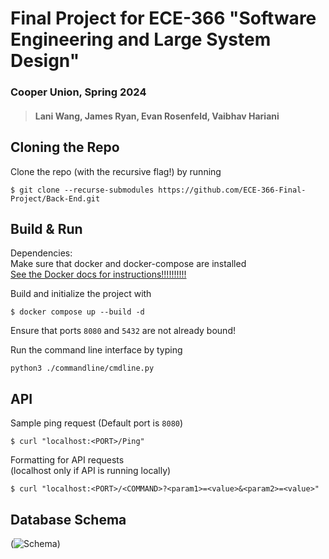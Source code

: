 # Final Project for ECE-366 "Software Engineering and Large System Design"
### Cooper Union, Spring 2024
> #### Lani Wang, James Ryan, Evan Rosenfeld, Vaibhav Hariani

## Cloning the Repo
Clone the repo (with the recursive flag!) by running
```
$ git clone --recurse-submodules https://github.com/ECE-366-Final-Project/Back-End.git
```

## Build & Run  
Dependencies:  
Make sure that docker and docker-compose are installed  
[See the Docker docs for instructions!!!!!!!!!!](https://docs.docker.com/compose/install/linux/)

Build and initialize the project with <br>
```
$ docker compose up --build -d
```
Ensure that ports `8080` and `5432` are not already bound! <br>

Run the command line interface by typing

```
python3 ./commandline/cmdline.py
```

## API
Sample ping request (Default port is `8080`)        <br>
```
$ curl "localhost:<PORT>/Ping"
```

Formatting for API requests                 <br>
(localhost only if API is running locally)  <br>
```
$ curl "localhost:<PORT>/<COMMAND>?<param1>=<value>&<param2>=<value>"
```

## Database Schema
(![Schema](https://github.com/ECE-366-Final-Project/Back-End/assets/60847314/1efa2dac-ede5-491e-9d7c-46460fc67cd2))
